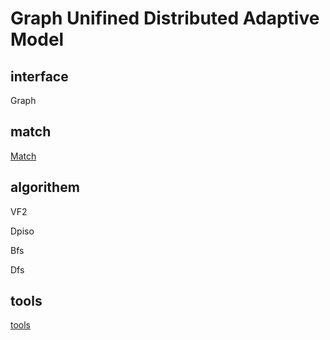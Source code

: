 # **G**raph **U**nifined **D**istributed **A**daptive **M**odel

## interface

Graph

## match

[Match](/doc/prog_doc/match.md)

## algorithem

VF2

Dpiso

Bfs

Dfs

## tools

[tools](/doc/prog_doc/tools.md)